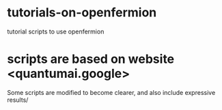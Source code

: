 # tutorials-on-openfermion
tutorial scripts to use openfermion

# scripts are based on website <quantumai.google>
Some scripts are modified to become clearer, and also include expressive results/

